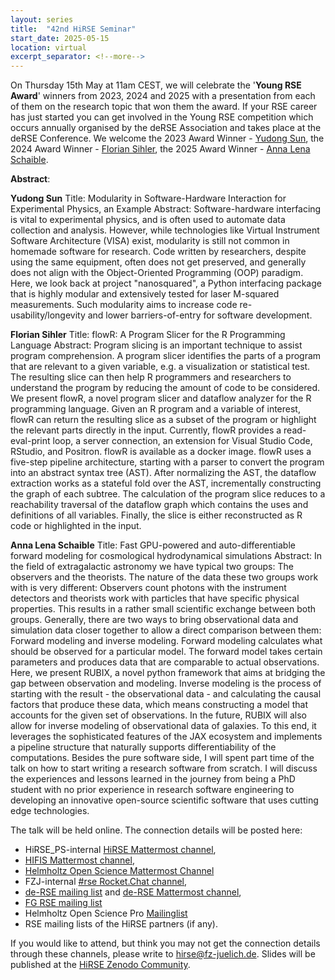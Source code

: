 ```yaml
---
layout: series
title:  "42nd HiRSE Seminar"
start_date: 2025-05-15
location: virtual
excerpt_separator: <!--more-->
---
```


On Thursday 15th May at 11am CEST, we will celebrate the '**Young RSE Award**' winners from 2023, 2024 and 2025 with a presentation from each of them on the research topic that won them the award. If your RSE career has just started you can get involved in the Young RSE competition which occurs annually organised by the deRSE Association and takes place at the deRSE Conference. 
We welcome the 2023 Award Winner - [Yudong Sun](https://yudong.dev/?hl=de&expand), the 2024 Award Winner - [Florian Sihler](https://www.uni-ulm.de/in/sp/team/florian-sihler/), the 2025 Award Winner - [Anna Lena Schaible](https://www.imprs-hd.mpg.de/507265/Schaible-Annalena). 
<!--more-->

**Abstract**:

**Yudong Sun** 
Title: Modularity in Software-Hardware Interaction for Experimental Physics, an Example
Abstract: Software-hardware interfacing is vital to experimental physics, and is often used to automate data collection and analysis. However, while technologies like Virtual Instrument Software Architecture (VISA) exist, modularity is still not common in homemade software for research. Code written by researchers, despite using the same equipment, often does not get preserved, and generally does not align with the Object-Oriented Programming (OOP) paradigm. Here, we look back at project "nanosquared", a Python interfacing package that is highly modular and extensively tested for laser M-squared measurements. Such modularity aims to increase code re-usability/longevity and lower barriers-of-entry for software development.

**Florian Sihler**
Title: flowR: A Program Slicer for the R Programming Language
Abstract: Program slicing is an important technique to assist program comprehension. A program slicer identifies the parts of a program that are relevant to a given variable, e.g. a visualization or statistical test. The resulting slice can then help R programmers and researchers to understand the program by reducing the amount of code to be considered. We present flowR, a novel program slicer and dataflow analyzer for the R programming language. Given an R program and a variable of interest, flowR can return the resulting slice as a subset of the program or highlight the relevant parts directly in the input. Currently, flowR provides a read-eval-print loop, a server connection, an extension for Visual Studio Code, RStudio, and Positron. flowR is available as a docker image. flowR uses a five-step pipeline architecture, starting with a parser to convert the program into an abstract syntax tree (AST). After normalizing the AST, the dataflow extraction works as a stateful fold over the AST, incrementally constructing the graph of each subtree. The calculation of the program slice reduces to a reachability traversal of the dataflow graph which contains the uses and definitions of all variables. Finally, the slice is either reconstructed as R code or highlighted in the input.

**Anna Lena Schaible**
Title: Fast GPU-powered and auto-differentiable forward modeling for cosmological hydrodynamical simulations
Abstract: In the field of extragalactic astronomy we have typical two groups: The observers and the theorists. The nature of the data these two groups work with is very different: Observers count photons with the instrument detectors and theorists work with particles that have specific physical properties. This results in a rather small scientific exchange between both groups. Generally, there are two ways to bring observational data and simulation data closer together to allow a direct comparison between them: Forward modeling and inverse modeling.
Forward modeling calculates what should be observed for a particular model. The forward model takes certain parameters and produces data that are comparable to actual observations. Here, we present RUBIX, a novel python framework that aims at bridging the gap between observation and modeling. Inverse modeling is the process of starting with the result - the observational data - and calculating the causal factors that produce these data, which means constructing a model that accounts for the given set of observations. In the future, RUBIX will also allow for inverse modeling of observational data of galaxies. To this end, it leverages the sophisticated features of the JAX ecosystem and implements a pipeline structure that naturally supports differentiability of the computations. Besides the pure software side, I will spent part time of the talk on how to start writing a research software from scratch. I will discuss the experiences and lessons learned in the journey from being a PhD student with no prior experience in research software engineering to developing an innovative open-source scientific software that uses cutting edge technologies.

The talk will be held online. The connection details will be posted here:

* HiRSE_PS-internal [HiRSE Mattermost channel](https://mattermost.hzdr.de/hirse),
* [HIFIS Mattermost channel](https://mattermost.hzdr.de/hifis), 
* [Helmholtz Open Science Mattermost Channel](https://mattermost.hzdr.de/open-science)
* FZJ-internal [#rse Rocket.Chat channel](https://chat.fz-juelich.de/channel/rse),
* [de-RSE mailing list](https://de-rse.org/de/join.html) and [de-RSE Mattermost channel](https://chat.gwdg.de/channel/derse),
* [FG RSE mailing list](https://fg-rse.gi.de/weiteres/mailingliste)
* Helmholtz Open Science Pro [Mailinglist](https://os.helmholtz.de/en/newsroom/mailing-list/)
* RSE mailing lists of the HiRSE partners (if any).

If you would like to attend, but think you may not get the connection details through these channels, please write to [hirse@fz-juelich.de](mailto:hirse@fz-juelich.de). Slides will be published at the [HiRSE Zenodo Community](https://zenodo.org/communities/hirse/).
